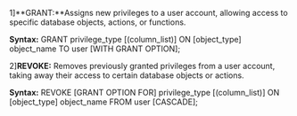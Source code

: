 1]**GRANT:**Assigns new privileges to a user account, allowing access to specific database objects, actions, or functions.	

**Syntax:** GRANT privilege_type [(column_list)] ON [object_type] object_name TO user [WITH GRANT OPTION];


2]**REVOKE:**	Removes previously granted privileges from a user account, taking away their access to certain database objects or actions.

**Syntax:** REVOKE [GRANT OPTION FOR] privilege_type [(column_list)] ON [object_type] object_name FROM user [CASCADE];


